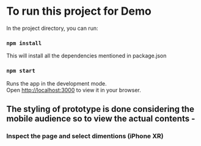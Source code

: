 # To run this project for Demo


In the project directory, you can run:

### `npm install` 

This will install all the dependencies mentioned in package.json

### `npm start`

Runs the app in the development mode.\
Open [http://localhost:3000](http://localhost:3000) to view it in your browser.

## The styling of prototype is done considering the mobile audience so to view the actual contents - 
### Inspect the page and select dimentions (iPhone XR)
